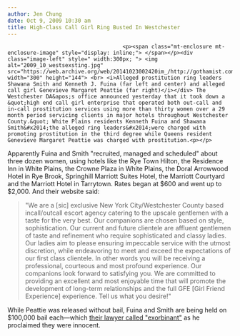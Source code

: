 ```yaml
---
author: Jen Chung
date: Oct 9, 2009 10:30 am
title: High-Class Call Girl Ring Busted In Westchester
---
```


	
										<p><span class="mt-enclosure mt-enclosure-image" style="display: inline;"> </span></p><div class="image-left" style=" width:300px; "> <img alt="2009_10_westsexsting.jpg" src="https://web.archive.org/web/20141023002420im_/http://gothamist.com/attachments/jen/2009_10_westsexsting.jpg" width="300" height="144"> <br> <i>Alleged prostitution ring leaders Shawana Smith and Kenneth J. Fuina (far left and center) and alleged call girl Genevieve Margaret Peattie (far right)</i></div> The Westchester DA&apos;s office announced yesterday that it took down a &quot;high end call girl enterprise that operated both out-call and in-call prostitution services using more than thirty women over a 29 month period servicing clients in major hotels throughout Westchester County.&quot; White Plains residents Kenneth Fuina and Shawana Smith&#x2014;the alleged ring leaders&#x2014;were charged with promoting prostitution in the third degree while Queens resident Genevieve Margaret Peattie was charged with prostitution.<p></p>

<p>Apparently Fuina and Smith &quot;recruited, managed and scheduled&quot; about three dozen women, using hotels like the Rye Town Hilton, the Residence Inn in White Plains, the Crowne Plaza in White Plains, the Doral Arrowwood Hotel in Rye Brook, Springhill Marriott Suites Hotel, the Marriott Courtyard and the Marriott Hotel in Tarrytown.  Rates began at $600 and went up to $2,000. And their website said:</p><blockquote> &quot;We are a [sic] exclusive New York City/Westchester County based incall/outcall escort agency catering to the upscale gentlemen with a taste for the very best. Our companions are chosen based on style, sophistication. Our current and future clientele are affluent gentlemen of taste and refinement who require sophisticated and classy ladies.  Our ladies aim to please ensuring impeccable service with the utmost discretion, while endeavoring to meet and exceed the expectations of our first class clientele.  In other words you will be receiving a professional, courteous and most profound experience.  Our companions look forward to satisfying you.  We are committed to providing an excellent and most enjoyable time that will promote the development of long-term relationships and the full GFE [Girl Friend Experience] experience. Tell us what you desire!&quot;</blockquote>While Peattie was released without bail, Fuina and Smith are being held on $100,000 bail each&#x2014;which <a href="https://web.archive.org/web/20141023002420/http://www.lohud.com/article/2009910090345">their lawyer called &quot;exorbinant&quot;</a> as he proclaimed they were innocent.<p></p>					
										
									
				